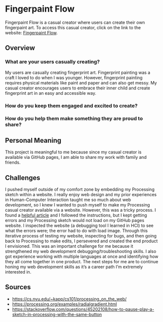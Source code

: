 # Fingerpaint Flow
Fingerpaint Flow is a casual creator where users can create their own fingerpaint art. To access this casual creator, click on the link to the website: [Fingerpaint Flow](https://nicolenigro.github.io/casual-creator/).

## Overview
### What are your users casually creating?
My users are casually creating fingerprint art. Fingerprint painting was a craft I loved to do when I was younger. However, fingerprint painting requires physical materials like paint and paper and can also get messy. My casual creator encourages users to embrace their inner child and create fingerprint art in an easy and accessible way.

### How do you keep them engaged and excited to create?

### How do you help them make something they are proud to share?

## Personal Meaning
This project is meaningful to me because since my casual creator is available via GitHub pages, I am able to share my work with family and friends.

## Challenges
I pushed myself outside of my comfort zone by embedding my Processing sketch within a website. I really enjoy web design and my prior experiences in Human-Computer Interaction taught me so much about web development, so I knew I wanted to push myself to make my Processing casual creator available via a website. However, this was a tricky process. I found a [helpful article](https://cs.nyu.edu/~kapp/cs101/processing_on_the_web/) and I followed the instructions, but I kept getting errors and my Processing sketch would not load on my GitHub pages website. I inspected the website (a debugging tool I learned in HCI) to see what the errors were; the error had to do with load image. Through this iterative process of testing my website, inspecting for bugs, and then going back to Processing to make edits, I persevered and created the end product I envisioned. This was an important challenge for me because it strengthened my web development debugging/troubleshooting skills. I also got experience working with multiple languages at once and identifying how they all come together in one product. The next steps for me are to continue honing my web development skills as it’s a career path I’m extremely interested in.

## Sources
* https://cs.nyu.edu/~kapp/cs101/processing_on_the_web/
* https://processing.org/examples/radialgradient.html
* https://stackoverflow.com/questions/45202108/how-to-pause-play-a-sketch-in-processing-with-the-same-button

